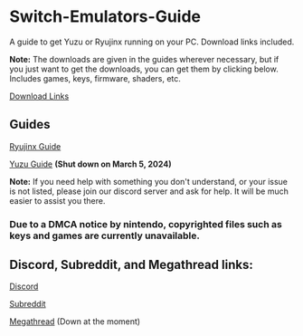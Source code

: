 # Switch-Emulators-Guide
A guide to get Yuzu or Ryujinx running on your PC. Download links included.

**Note:** The downloads are given in the guides wherever necessary, but if you just want to get the downloads, you can get them by clicking below. Includes games, keys, firmware, shaders, etc.

[Download Links](https://github.com/steel101/Switch-Emulators-Guide/blob/main/Links.md)

## Guides

[Ryujinx Guide](https://github.com/Abd-007/Switch-Emulators-Guide/blob/main/Ryujinx.md)

[Yuzu Guide](https://github.com/Abd-007/Switch-Emulators-Guide/blob/main/Yuzu.md) **(Shut down on March 5, 2024)**

**Note:** If you need help with something you don't understand, or your issue is not listed, please join our discord server and ask for help. It will be much easier to assist you there.

### Due to a DMCA notice by nintendo, copyrighted files such as keys and games are currently unavailable.

## Discord, Subreddit, and Megathread links:

[Discord](https://discord.gg/87bsZWwF3X)

[Subreddit](https://www.reddit.com/r/128bitbay/)

[Megathread](https://rentry.org/128bb) (Down at the moment)

